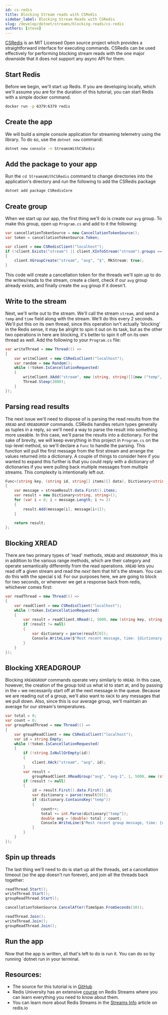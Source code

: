 ```yaml
---
id: cs-redis
title: Blocking Stream reads with CSRedis
sidebar_label: Blocking Stream Reads with CSRedis
slug: /develop/dotnet/streams/blocking-reads/cs-redis
authors: [steve]
---
```


[CSRedis](https://github.com/2881099/csredis) is an MIT Licensed Open source project which provides a straightforward interface for executing commands. CSRedis can be used effectively for performing blocking stream reads with the one major downside that it does not support any async API for them.

## Start Redis

Before we begin, we'll start up Redis. If you are developing locally, which we'll assume you are for the duration of this tutorial, you can start Redis with a simple docker command.

```bash
docker run -p 6379:6379 redis
```

## Create the app

We will build a simple console application for streaming telemetry using the library. To do so, use the `dotnet new` command:

```bash
dotnet new console -n StreamsWithCSRedis
```

## Add the package to your app

Run the `cd StreamsWithCSRedis` command to change directories into the application's directory and run the following to add the CSRedis package

```bash
dotnet add package CSRedisCore
```

## Create group

When we start up our app, the first thing we'll do is create our `avg` group. To make this group, open up `Program.cs` and add to it the following:

```csharp
var cancellationTokenSource = new CancellationTokenSource();
var token = cancellationTokenSource.Token;

var client = new CSRedisClient("localhost");
if (!client.Exists("stream") || client.XInfoStream("stream").groups == 0)
{
    client.XGroupCreate("stream", "avg", "$", MkStream: true);
}
```

This code will create a cancellation token for the threads we'll spin up to do the writes/reads to the stream, create a client, check if our `avg` group already exists, and finally create the `avg` group if it doesn't.

## Write to the stream

Next, we'll write out to the stream. We'll call the stream `stream`, and send a `temp` and `time` field along with the stream. We'll do this every 2 seconds. We'll put this on its own thread, since this operation isn't actually 'blocking' in the Redis sense, it may be alright to spin it out on its task, but as the other two operations in here are blocking, it's better to spin it off on its own thread as well. Add the following to your `Program.cs` file:

```csharp
var writeThread = new Thread(() =>
{
    var writeClient = new CSRedisClient("localhost");
    var random = new Random();
    while (!token.IsCancellationRequested)
    {
        writeClient.XAdd("stream", new (string, string)[]{new ("temp", random.Next(50,65).ToString()), new ("time", DateTimeOffset.Now.ToUnixTimeSeconds().ToString())});
        Thread.Sleep(2000);
    }
});
```

## Parsing read results

The next issue we'll need to dispose of is parsing the read results from the `XREAD` and `XREADGROUP` commands. CSRedis handles return types generally as tuples in a reply, so we'll need a way to parse the result into something more useable. In this case, we'll parse the results into a dictionary. For the sake of brevity, we will keep everything in this project in `Program.cs` on the top-level method, so we'll declare a `Func` to handle the parsing. This function will pull the first message from the first stream and arrange the values returned into a dictionary. A couple of things to consider here if you wanted to expand this further is that you could reply with a dictionary of dictionaries if you were pulling back multiple messages from multiple streams. This complexity is intentionally left out.


```csharp
Func<(string key, (string id, string[] items)[] data), Dictionary<string,string>> parse = delegate((string key, (string id, string[] items)[] data) streamResult)
{
    var message = streamResult.data.First().items;
    var result = new Dictionary<string, string>();
    for (var i = 0; i < message.Length; i += 2)
    {
        result.Add(message[i], message[i+1]);
    }

    return result;
};
```

## Blocking XREAD

There are two primary types of 'read' methods, `XREAD` and `XREADGROUP`, this is in addition to the various range methods, which are their category and operate semantically differently from the read operations. `XREAD` lets you read off a given stream and read the *next* item that hit's the stream. You can do this with the special `$` id. For our purposes here, we are going to block for two seconds, or whenever we get a response back from redis, whichever comes first:

```csharp
var readThread = new Thread(() =>
{
    var readClient = new CSRedisClient("localhost");
    while (!token.IsCancellationRequested)
    {
        var result = readClient.XRead(1, 5000, new (string key, string id)[] {new("stream", "$")});
        if (result != null)
        {
            var dictionary = parse(result[0]);
            Console.WriteLine($"Most recent message, time: {dictionary["time"]} temp: {dictionary["temp"]}");
        }
    }
});
```

## Blocking XREADGROUP

Blocking `XREADGROUP` commands operate very similarly to `XREAD`. In this case, however, the creation of the group told us what id to start at, and by passing in the `>` we necessarily start off at the next message in the queue. Because we are reading out of a group, we'll also want to `XACK` to any messages that we pull down. Also, since this is our average group, we'll maintain an average for our stream's temperatures.

```csharp
var total = 0;
var count = 0;
var groupReadThread = new Thread(() =>
{
    var groupReadClient = new CSRedisClient("localhost");
    var id = string.Empty;
    while (!token.IsCancellationRequested)
    {
        if (!string.IsNullOrEmpty(id))
        {
            client.XAck("stream", "avg", id);
        }
        var result =
            groupReadClient.XReadGroup("avg", "avg-1", 1, 5000, new (string key, string id)[] {new("stream", ">")});
        if (result != null)
        {
            id = result.First().data.First().id;
            var dictionary = parse(result[0]);
            if (dictionary.ContainsKey("temp"))
            {
                count++;
                total += int.Parse(dictionary["temp"]);
                double avg = (double) total / count; 
                Console.WriteLine($"Most recent group message, time: {dictionary["time"]} temp: {dictionary["temp"]} avg: {avg:00.00}");
            }
        }
    }
});
```

## Spin up threads

The last thing we'll need to do is start up all the threads, set a cancellation timeout (so the app doesn't run forever), and join all the threads back together:

```csharp
readThread.Start();
writeThread.Start();
groupReadThread.Start();

cancellationTokenSource.CancelAfter(TimeSpan.FromSeconds(10));

readThread.Join();
writeThread.Join();
groupReadThread.Join();
```

## Run the app

Now that the app is written, all that's left to do is run it. You can do so by running `dotnet run in your terminal.

## Resources:

* The source for this tutorial is in [GitHub](https://github.com/redis-developer/redis-streams-with-dotnet/tree/main/StreamsWithCSRedis)
* Redis University has an extensive [course](https://university.redis.com/courses/ru202/) on Redis Streams where you can learn everything you need to know about them.
* You can learn more about Redis Streams in the [Streams Info](https://redis.io/topics/streams-intro) article on redis.io